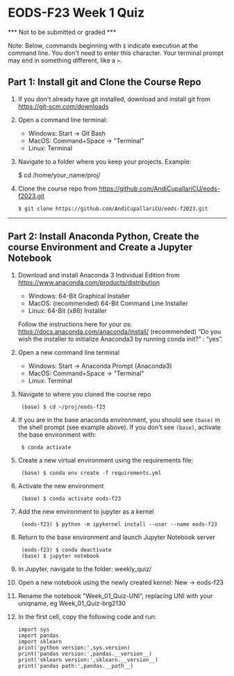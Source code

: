 # EODS-F23 Week 1 Quiz

*** Not to be submitted or graded ***

Note: Below, commands beginning with `$` indicate execution at the command line. You don't need to enter this character. Your terminal prompt may end in something different, like a `>`.

## Part 1: Install git and Clone the Course Repo

1. If you don't already have git installed, download and install git from https://git-scm.com/downloads

2. Open a command line terminal:
    - Windows: Start -> Git Bash
    - MacOS: Command+Space -> "Terminal"
    - Linux: Terminal

3.   Navigate to a folder where you keep your projects. Example:

        $ cd /home/your_name/proj/


4.  Clone the course repo from https://github.com/AndiCupallariCU/eods-f2023.git

        $ git clone https://github.com/AndiCupallariCU/eods-f2023.git

---


## Part 2: Install Anaconda Python, Create the course Environment and Create a Jupyter Notebook

1. Download and install Anaconda 3 Individual Edition from https://www.anaconda.com/products/distribution

    - Windows: 64-Bit Graphical Installer
    - MacOS: (recommended) 64-Bit Command Line Installer
    - Linux: 64-Bit (x86) Installer

    Follow the instructions here for your os: https://docs.anaconda.com/anaconda/install/
    (recommended) “Do you wish the installer to initialize Anaconda3 by running conda init?” : “yes”. 

2. Open a new command line terminal
    - Windows: Start -> Anaconda Prompt (Anaconda3)
    - MacOS: Command+Space -> "Terminal"
    - Linux: Terminal

3. Navigate to where you cloned the course repo
    
        (base) $ cd ~/proj/eods-f23

4. If you are in the base anaconda environment, you should see `(base)` in the shell prompt (see example above).
If you don't see `(base)`, activate the base environment with:
    
        $ conda activate
    
5. Create a new virtual environment using the requirements file:

        (base) $ conda env create -f requirements.yml

6. Activate the new environment

        (base) $ conda activate eods-f23

7. Add the new environment to jupyter as a kernel

        (eods-f23) $ python -m ipykernel install --user --name eods-f23
        
8. Return to the base environment and launch Jupyter Notebook server

        (eods-f23) $ conda deactivate
        (base) $ jupyter notebook

9. In Jupyter, navigate to the folder: weekly_quiz/

10. Open a new notebook using the newly created kernel: New -> eods-f23

11. Rename the notebook "Week_01_Quiz-UNI", replacing UNI with your uniqname, eg Week_01_Quiz-brg2130

12. In the first cell, copy the following code and run:

        import sys
        import pandas
        import sklearn
        print('python version:',sys.version)
        print('pandas version:',pandas.__version__)
        print('sklearn version:',sklearn.__version__)
        print('pandas path:',pandas.__path__)



